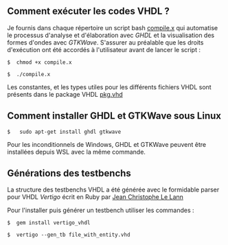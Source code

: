 ## Comment exécuter les codes VHDL ?

Je fournis dans chaque répertoire un script bash [compile.x](compile.x) qui automatise le processus d'analyse et d'élaboration avec *GHDL* et la visualisation des formes d'ondes avec *GTKWave*.
S'assurer au préalable que les droits d'exécution ont été accordés à l'utilisateur avant de lancer le script :

    $  chmod +x compile.x
    
    $  ./compile.x
    
 Les constantes, et les types utiles pour les différents fichiers VHDL sont présents dans le package VHDL [pkg.vhd](pkg.vhd)
 
 
## Comment installer GHDL et GTKWave sous Linux

    $   sudo apt-get install ghdl gtkwave


Pour les inconditionnels de Windows, GHDL et GTKWave peuvent être installées depuis WSL avec la même commande.


## Générations des testbenchs

La structure des testbenchs VHDL a été générée avec le formidable parser pour VHDL *Vertigo* écrit en Ruby par [Jean Christophe Le Lann](https://github.com/JC-LL/vertigo)

Pour l'installer puis générer un testbench utiliser les commandes :

    $  gem install vertigo_vhdl
    
    $  vertigo --gen_tb file_with_entity.vhd

